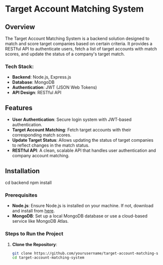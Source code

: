 # Target Account Matching System

## Overview

The Target Account Matching System is a backend solution designed to match and score target companies based on certain criteria. It provides a RESTful API to authenticate users, fetch a list of target accounts with match scores, and update the status of a company's target match.

### Tech Stack:
- **Backend**: Node.js, Express.js
- **Database**: MongoDB
- **Authentication**: JWT (JSON Web Tokens)
- **API Design**: RESTful API

## Features

- **User Authentication**: Secure login system with JWT-based authentication.
- **Target Account Matching**: Fetch target accounts with their corresponding match scores.
- **Update Target Status**: Allows updating the status of target companies to reflect changes in the match status.
- **RESTful API**: A clean, scalable API that handles user authentication and company account matching.

## Installation

cd backend
npm install


### Prerequisites

- **Node.js**: Ensure Node.js is installed on your machine. If not, download and install from [here](https://nodejs.org/).
- **MongoDB**: Set up a local MongoDB database or use a cloud-based service like MongoDB Atlas.

### Steps to Run the Project

1. **Clone the Repository**:

   ```bash
   git clone https://github.com/yourusername/target-account-matching-system.git
   cd target-account-matching-system

